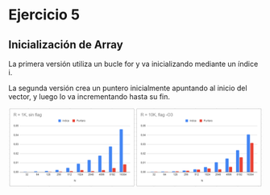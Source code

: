 # Ejercicio 5

## Inicialización de Array
La primera versión utiliza un bucle for y va inicializando mediante un índice i.

La segunda versión crea un puntero inicialmente apuntando al inicio del vector, y luego lo va 
incrementando hasta su fin.

![](./P1-E5-B.png)